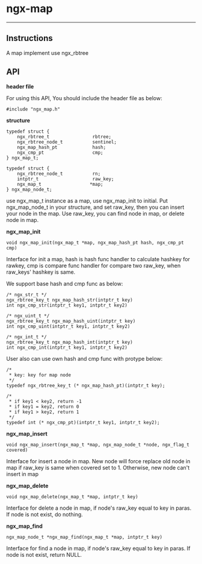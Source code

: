 # ngx-map
---
## Instructions

A map implement use ngx_rbtree

## API

**header file**

For using this API, You should include the header file as below:

	#include "ngx_map.h"

**structure**

	typedef struct {
	    ngx_rbtree_t                rbtree;
	    ngx_rbtree_node_t           sentinel;
	    ngx_map_hash_pt             hash;
	    ngx_cmp_pt                  cmp;
	} ngx_map_t;
	
	typedef struct {
	    ngx_rbtree_node_t           rn;
	    intptr_t                    raw_key;
	    ngx_map_t                  *map;
	} ngx_map_node_t;

use ngx\_map\_t instance as a map, use ngx\_map\_init to initial. Put ngx\_map\_node\_t in your structure, and set raw_key, then you can insert your node in the map. Use raw_key, you can find node in map, or delete node in map.

**ngx\_map\_init**

	void ngx_map_init(ngx_map_t *map, ngx_map_hash_pt hash, ngx_cmp_pt cmp)

Interface for init a map, hash is hash func handler to calculate hashkey for rawkey, cmp is compare func handler for compare two raw_key, when raw_keys' hashkey is same.

We support base hash and cmp func as below:

	/* ngx_str_t */
	ngx_rbtree_key_t ngx_map_hash_str(intptr_t key)
	int ngx_cmp_str(intptr_t key1, intptr_t key2)

	/* ngx_uint_t */
	ngx_rbtree_key_t ngx_map_hash_uint(intptr_t key)
	int ngx_cmp_uint(intptr_t key1, intptr_t key2)

	/* ngx_int_t */
	ngx_rbtree_key_t ngx_map_hash_int(intptr_t key)
	int ngx_cmp_int(intptr_t key1, intptr_t key2)

User also can use own hash and cmp func with protype below:

	/*
	 * key: key for map node
	 */
	typedef ngx_rbtree_key_t (* ngx_map_hash_pt)(intptr_t key);
	
	/*
	 * if key1 < key2, return -1
	 * if key1 = key2, return 0
	 * if key1 > key2, return 1
	 */
	typedef int (* ngx_cmp_pt)(intptr_t key1, intptr_t key2);

**ngx\_map\_insert**

	void ngx_map_insert(ngx_map_t *map, ngx_map_node_t *node, ngx_flag_t covered)

Interface for insert a node in map. New node will force replace old node in map if raw_key is same when covered set to 1. Otherwise, new node can't insert in map

**ngx\_map\_delete**

	void ngx_map_delete(ngx_map_t *map, intptr_t key)

Interface for delete a node in map, if node's raw_key equal to key in paras. If node is not exist, do nothing.

**ngx\_map\_find**

	ngx_map_node_t *ngx_map_find(ngx_map_t *map, intptr_t key)

Interface for find a node in map, if node's raw_key equal to key in paras. If node is not exist, return NULL.